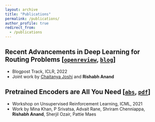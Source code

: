 ```yaml
---
layout: archive
title: "Publications"
permalink: /publications/
author_profile: true
redirect_from:
  - /publications
---
```


## Recent Advancements in Deep Learning for Routing Problems [[`openreview`](https://openreview.net/forum?id=4K7Na7nT65C), [`blog`](https://rish-16.github.io/posts/routing-dl/)]
- Blogpost Track, ICLR, 2022
- Joint work by [Chaitanya Joshi](http://chaitjo.com) and <strong>Rishabh Anand</strong>

## Pretrained Encoders are All You Need [[`abs`](https://arxiv.org/abs/2106.05139), [`pdf`](https://arxiv.org/pdf/2106.05139)]
- Workshop on Unsupervised Reinforcement Learning, ICML, 2021
- Work by Mina Khan, P Srivatsa, Advait Rane, Shriram Chenniappa, <strong>Rishabh Anand</strong>, Sherjil Ozair, Pattie Maes